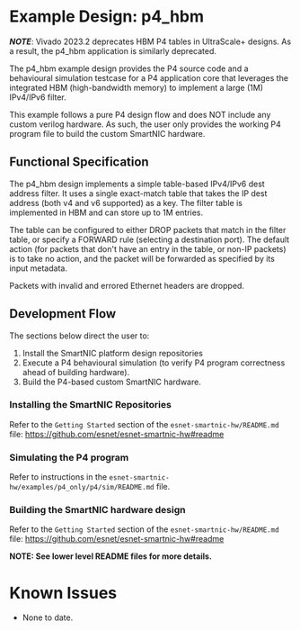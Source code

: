# Example Design: p4_hbm

***NOTE***: Vivado 2023.2 deprecates HBM P4 tables in UltraScale+ designs.
            As a result, the p4_hbm application is similarly deprecated.

The p4_hbm example design provides the P4 source code and a behavioural simulation testcase for a
P4 application core that leverages the integrated HBM (high-bandwidth memory) to implement a large (1M)
IPv4/IPv6 filter.

This example follows a pure P4 design flow and does NOT include any custom verilog hardware.  As such,
the user only provides the working P4 program file to build the custom SmartNIC hardware.



## Functional Specification

The p4_hbm design implements a simple table-based IPv4/IPv6 dest address filter.  It uses a single exact-match
table that takes the IP dest address (both v4 and v6 supported) as a key. The filter table is implemented in
HBM and can store up to 1M entries.

The table can be configured to either DROP packets that match in the filter table, or specify a FORWARD rule (selecting
a destination port). The default action (for packets that don't have an entry in the table, or non-IP packets) is to take no action,
and the packet will be forwarded as specified by its input metadata.

Packets with invalid and errored Ethernet headers are dropped.



## Development Flow

The sections below direct the user to:

1. Install the SmartNIC platform design repositories
2. Execute a P4 behavioural simulation (to verify P4 program correctness ahead of building hardware).
3. Build the P4-based custom SmartNIC hardware.


### Installing the SmartNIC Repositories

Refer to the `Getting Started` section of the `esnet-smartnic-hw/README.md` file:
https://github.com/esnet/esnet-smartnic-hw#readme


### Simulating the P4 program

Refer to instructions in the `esnet-smartnic-hw/examples/p4_only/p4/sim/README.md` file.


### Building the SmartNIC hardware design

Refer to the `Getting Started` section of the `esnet-smartnic-hw/README.md` file:
https://github.com/esnet/esnet-smartnic-hw#readme


**NOTE: See lower level README files for more details.**



# Known Issues

- None to date.
